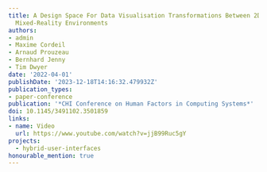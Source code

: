 ```yaml
---
title: A Design Space For Data Visualisation Transformations Between 2D And 3D In
  Mixed-Reality Environments
authors:
- admin
- Maxime Cordeil
- Arnaud Prouzeau
- Bernhard Jenny
- Tim Dwyer
date: '2022-04-01'
publishDate: '2023-12-18T14:16:32.479932Z'
publication_types:
- paper-conference
publication: '*CHI Conference on Human Factors in Computing Systems*'
doi: 10.1145/3491102.3501859
links:
- name: Video
  url: https://www.youtube.com/watch?v=jjB99Ruc5gY
projects:
  - hybrid-user-interfaces
honourable_mention: true
---
```

